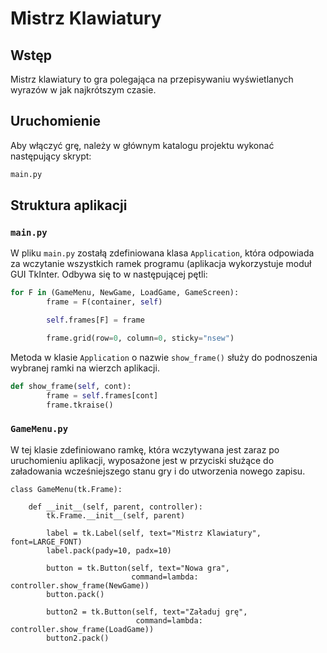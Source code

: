 # Mistrz Klawiatury

## Wstęp

Mistrz klawiatury to gra polegająca na przepisywaniu wyświetlanych wyrazów w jak najkrótszym czasie.

## Uruchomienie

Aby włączyć grę, należy w głównym katalogu projektu wykonać następujący skrypt:

```bash
main.py
```

## Struktura aplikacji

### ```main.py```

W pliku ```main.py``` zostałą zdefiniowana klasa ```Application```, która odpowiada za wczytanie wszystkich ramek programu (aplikacja wykorzystuje moduł GUI TkInter. Odbywa się to w następującej pętli:

```python
for F in (GameMenu, NewGame, LoadGame, GameScreen):
        frame = F(container, self)

        self.frames[F] = frame

        frame.grid(row=0, column=0, sticky="nsew")
```

Metoda w klasie ```Application``` o nazwie ```show_frame()``` służy do podnoszenia wybranej ramki na wierzch aplikacji.

```python
def show_frame(self, cont):
        frame = self.frames[cont]
        frame.tkraise()
```

### ```GameMenu.py```

W tej klasie zdefiniowano ramkę, która wczytywana jest zaraz po uruchomieniu aplikacji, wyposażone jest w przyciski służące do załadowania wcześniejszego stanu gry i do utworzenia nowego zapisu.

```pyhton
class GameMenu(tk.Frame):

    def __init__(self, parent, controller):
        tk.Frame.__init__(self, parent)

        label = tk.Label(self, text="Mistrz Klawiatury", font=LARGE_FONT)
        label.pack(pady=10, padx=10)

        button = tk.Button(self, text="Nowa gra",
                           command=lambda: controller.show_frame(NewGame))
        button.pack()

        button2 = tk.Button(self, text="Załaduj grę",
                            command=lambda: controller.show_frame(LoadGame))
        button2.pack()
```

